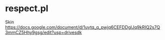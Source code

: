 # respect.pl
Skin 
https://docs.google.com/document/d/1uytq_q_pwjq6CEFDDglJq9kRIQ2s7Q3mmCZ5Hhy9gsg/edit?usp=drivesdk
